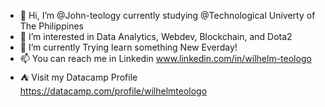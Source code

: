 - 👋 Hi, I’m @John-teology currently studying @Technological Univerty of The Philippines
- 👀 I’m interested in Data Analytics, Webdev, Blockchain, and Dota2 
- 🌱 I’m currently Trying learn something New Everday! 
- 📫 You can reach me in Linkedin www.linkedin.com/in/wilhelm-teologo
- ⛺ Visit my Datacamp Profile https://datacamp.com/profile/wilhelmteologo

<!---
John-teology/John-teology is a ✨ special ✨ repository because its `README.md` (this file) appears on your GitHub profile.
You can click the Preview link to take a look at your changes.
--->

